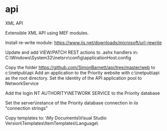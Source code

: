 # api
XML API

Extensible XML API using MEF modules.

Install re-write module:
https://www.iis.net/downloads/microsoft/url-rewrite

Update and add VIEW/PATCH REST actions to .ashx handlers in:
C:\Windows\System32\inetsrv\config\applicationHost.config

Copy the folder https://github.com/SimonBarnett/api/tree/master/web to c:\inetpub\api
Add an application to the Priority website with c:\inetpub\api as the root directory.
Set the identity of the API application pool to NetworkService

Add the login NT AUTHORITY\NETWORK SERVICE to the Priority database 

Set the server\instance of the Priority database connection in iis "connection strings"

Copy templates to:
\My Documents\Visual Studio Version\Templates\ItemTemplates\Language\